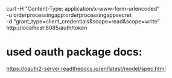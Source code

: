 curl -H "Content-Type: application/x-www-form-urlencoded" \
-u orderprocessingapp:orderprocessingappsecret \
-d "grant_type=client_credentials&scope=read&scope=write" http://localhost:8085/auth/token


# used oauth package docs:
https://oauth2-server.readthedocs.io/en/latest/model/spec.html